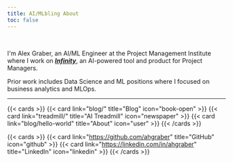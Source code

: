 ```yaml
---
title: AI/MLbling About
toc: false
---
```


<br>

I'm Alex Graber, an AI/ML Engineer at the Project Management Institute where I work on _**[Infinity](https://www.pmi.org/infinity)**_,
an AI-powered tool and product for Project Managers.

Prior work includes Data Science and ML positions where I focused on business analytics and MLOps.

______________________________________________________________________

<!-- markdownlint-disable MD034 -->

{{< cards >}}
{{< card link="blog/" title="Blog" icon="book-open" >}}
{{< card link="treadmill/" title="AI Treadmill" icon="newspaper" >}}
{{< card link="blog/hello-world" title="About" icon="user" >}}
{{< /cards >}}

{{< cards >}}
{{< card link="https://github.com/ahgraber" title="GitHub" icon="github" >}}
{{< card link="https://linkedin.com/in/ahgraber" title="LinkedIn" icon="linkedin" >}}
{{< /cards >}}

<!-- markdownlint-enable -->
